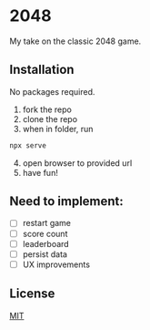 # 2048

My take on the classic 2048 game.

## Installation

No packages required.

1. fork the repo
2. clone the repo
3. when in folder, run

```bash
npx serve
```

4. open browser to provided url
5. have fun!

## Need to implement:

- [ ] restart game
- [ ] score count
- [ ] leaderboard
- [ ] persist data
- [ ] UX improvements

## License

[MIT](https://choosealicense.com/licenses/mit/)
